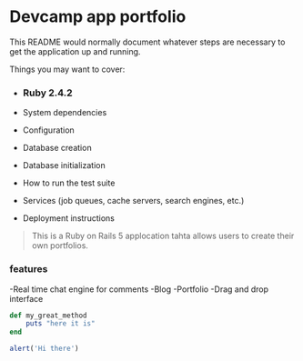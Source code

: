 # Devcamp app portfolio

This README would normally document whatever steps are necessary to get the
application up and running.

Things you may want to cover:

* ### Ruby 2.4.2

* System dependencies

* Configuration

* Database creation

* Database initialization

* How to run the test suite

* Services (job queues, cache servers, search engines, etc.)

* Deployment instructions

>This is a Ruby on Rails 5 applocation tahta allows users to create their own portfolios.

### features

-Real time chat engine for comments
-Blog
-Portfolio
-Drag and drop interface

```ruby
def my_great_method
	puts "here it is"
end
```
```javascript
alert('Hi there')
```
